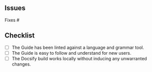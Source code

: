 ## Issues 

<!--- 
Add the following statement necessarily: 

Fixes #ISSUE_NUMBER 
-->

Fixes #

## Checklist 

- [ ] The Guide has been linted against a language and grammar tool.
- [ ] The Guide is easy to follow and understand for new users.
- [ ] The Docsify build works locally without inducing any unwarranted changes.
